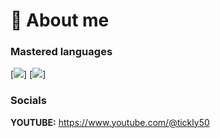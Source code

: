 # 📌 About me

### Mastered languages
[![](https://skillicons.dev/icons?i=css)] [![](https://skillicons.dev/icons?i=html)]
### Socials
**YOUTUBE:** https://www.youtube.com/@tickly50
